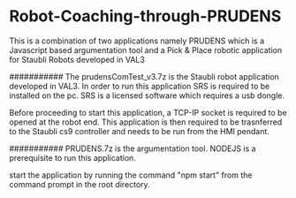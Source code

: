 # Robot-Coaching-through-PRUDENS
This is a combination of two applications namely PRUDENS which is a Javascript based argumentation tool and a Pick &amp; Place robotic application for Staubli Robots developed in VAL3

###########
The prudensComTest_v3.7z is the Staubli robot application developed in VAL3. In order to run this application SRS is required to be installed on the pc. SRS is a licensed software which requires a usb dongle.

Before proceeding to start this application, a TCP-IP socket is required to be opened at the robot end.
This application is then required to be trasnferred to the Staubli cs9 controller and needs to be run from the HMI pendant.

###########
PRUDENS.7z is the argumentation tool. NODEJS is a prerequisite to run this application.

start the application by running the command "npm start" from the command prompt in the root directory.
